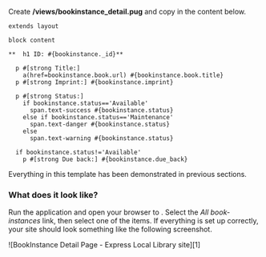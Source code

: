 Create **/views/bookinstance_detail.pug** and copy in the content below.
    
    
    extends layout
    
    block content
    
    **  h1 ID: #{bookinstance._id}**
      
      p #[strong Title:] 
        a(href=bookinstance.book.url) #{bookinstance.book.title}
      p #[strong Imprint:] #{bookinstance.imprint}
    
      p #[strong Status:] 
        if bookinstance.status=='Available'
          span.text-success #{bookinstance.status}
        else if bookinstance.status=='Maintenance'
          span.text-danger #{bookinstance.status}
        else
          span.text-warning #{bookinstance.status} 
          
      if bookinstance.status!='Available'
        p #[strong Due back:] #{bookinstance.due_back}
    

Everything in this template has been demonstrated in previous sections.

### What does it look like?

Run the application and open your browser to . Select the _All book-instances_ link, then select one of the items. If everything is set up correctly, your site should look something like the following screenshot.

![BookInstance Detail Page - Express Local Library site][1]
